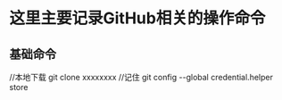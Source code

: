 # 这里主要记录GitHub相关的操作命令
## 基础命令
//本地下载
git clone xxxxxxxx
//记住
git config --global credential.helper store

